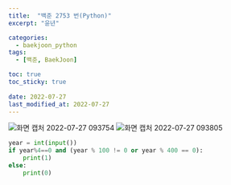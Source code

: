 ```yaml
---
title:  "백준 2753 번(Python)"
excerpt: "윤년"

categories:
  - baekjoon_python
tags:
  - [백준, BaekJoon]

toc: true
toc_sticky: true
 
date: 2022-07-27
last_modified_at: 2022-07-27
---
```


![화면 캡처 2022-07-27 093754](https://user-images.githubusercontent.com/106606698/181135742-ace76693-955d-4e8a-9aa2-7a6ddaf0d0a7.png)
![화면 캡처 2022-07-27 093805](https://user-images.githubusercontent.com/106606698/181135759-167423ca-c387-41e3-b5b9-cdb821fadbbe.png)
 
```python
year = int(input())
if year%4==0 and (year % 100 != 0 or year % 400 == 0):
    print(1)
else:
    print(0)
```